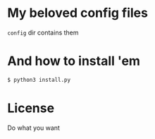 My beloved config files
=======================
`config` dir contains them

And how to install 'em
======================
```bash
$ python3 install.py
```

License
=======
Do what you want

